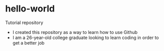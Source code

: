 # hello-world
Tutorial repository
- I created this repository as a way to learn how to use Github
- I am a 26-year-old college graduate looking to learn coding in order to get a better job
